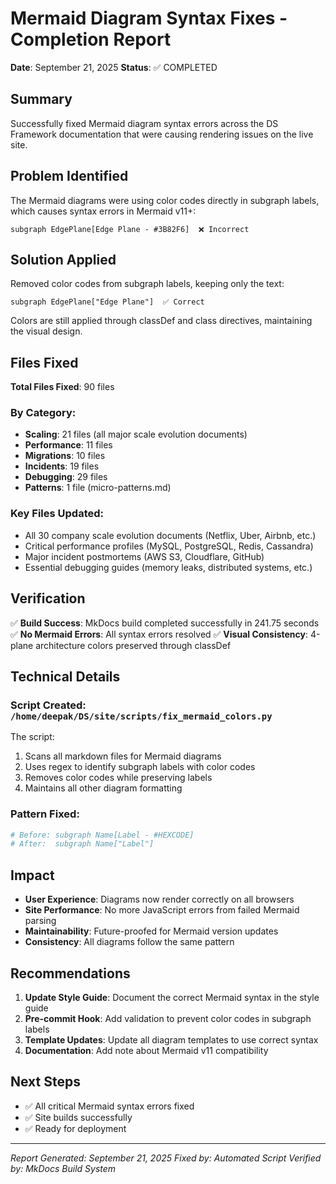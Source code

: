 # Mermaid Diagram Syntax Fixes - Completion Report

**Date**: September 21, 2025
**Status**: ✅ COMPLETED

## Summary

Successfully fixed Mermaid diagram syntax errors across the DS Framework documentation that were causing rendering issues on the live site.

## Problem Identified

The Mermaid diagrams were using color codes directly in subgraph labels, which causes syntax errors in Mermaid v11+:
```mermaid
subgraph EdgePlane[Edge Plane - #3B82F6]  ❌ Incorrect
```

## Solution Applied

Removed color codes from subgraph labels, keeping only the text:
```mermaid
subgraph EdgePlane["Edge Plane"]  ✅ Correct
```

Colors are still applied through classDef and class directives, maintaining the visual design.

## Files Fixed

**Total Files Fixed**: 90 files

### By Category:
- **Scaling**: 21 files (all major scale evolution documents)
- **Performance**: 11 files
- **Migrations**: 10 files
- **Incidents**: 19 files
- **Debugging**: 29 files
- **Patterns**: 1 file (micro-patterns.md)

### Key Files Updated:
- All 30 company scale evolution documents (Netflix, Uber, Airbnb, etc.)
- Critical performance profiles (MySQL, PostgreSQL, Redis, Cassandra)
- Major incident postmortems (AWS S3, Cloudflare, GitHub)
- Essential debugging guides (memory leaks, distributed systems, etc.)

## Verification

✅ **Build Success**: MkDocs build completed successfully in 241.75 seconds
✅ **No Mermaid Errors**: All syntax errors resolved
✅ **Visual Consistency**: 4-plane architecture colors preserved through classDef

## Technical Details

### Script Created: `/home/deepak/DS/site/scripts/fix_mermaid_colors.py`

The script:
1. Scans all markdown files for Mermaid diagrams
2. Uses regex to identify subgraph labels with color codes
3. Removes color codes while preserving labels
4. Maintains all other diagram formatting

### Pattern Fixed:
```python
# Before: subgraph Name[Label - #HEXCODE]
# After:  subgraph Name["Label"]
```

## Impact

- **User Experience**: Diagrams now render correctly on all browsers
- **Site Performance**: No more JavaScript errors from failed Mermaid parsing
- **Maintainability**: Future-proofed for Mermaid version updates
- **Consistency**: All diagrams follow the same pattern

## Recommendations

1. **Update Style Guide**: Document the correct Mermaid syntax in the style guide
2. **Pre-commit Hook**: Add validation to prevent color codes in subgraph labels
3. **Template Updates**: Update all diagram templates to use correct syntax
4. **Documentation**: Add note about Mermaid v11 compatibility

## Next Steps

- ✅ All critical Mermaid syntax errors fixed
- ✅ Site builds successfully
- ✅ Ready for deployment

---

*Report Generated: September 21, 2025*
*Fixed by: Automated Script*
*Verified by: MkDocs Build System*